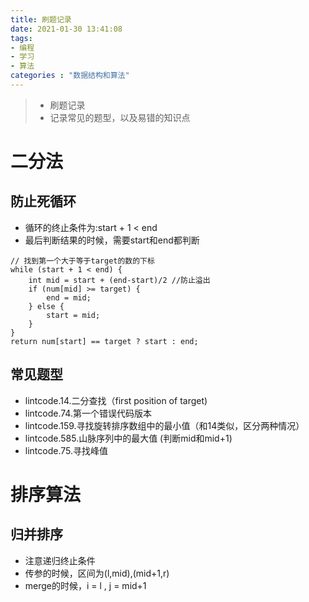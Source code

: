 ```yaml
---
title: 刷题记录
date: 2021-01-30 13:41:08
tags:
- 编程
- 学习
- 算法
categories : "数据结构和算法"
---
```


> - 刷题记录
> - 记录常见的题型，以及易错的知识点

<!--more-->

# 二分法
## 防止死循环
- 循环的终止条件为:start + 1 < end
- 最后判断结果的时候，需要start和end都判断
```
// 找到第一个大于等于target的数的下标
while (start + 1 < end) {
    int mid = start + (end-start)/2 //防止溢出
    if (num[mid] >= target) {
        end = mid;
    } else {
        start = mid;
    }
}
return num[start] == target ? start : end;
```

## 常见题型
- lintcode.14.二分查找（first position of target)
- lintcode.74.第一个错误代码版本
- lintcode.159.寻找旋转排序数组中的最小值（和14类似，区分两种情况）
- lintcode.585.山脉序列中的最大值 (判断mid和mid+1)
- lintcode.75.寻找峰值

# 排序算法
## 归并排序
- 注意递归终止条件
- 传参的时候，区间为(l,mid),(mid+1,r)
- merge的时候，i = l , j = mid+1